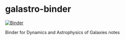 # galastro-binder

[![Binder](http://mybinder.org/badge_logo.svg)](http://mybinder.org/v2/gh/jobovy/galastro-binder/master)

Binder for Dynamics and Astrophysics of Galaxies notes

